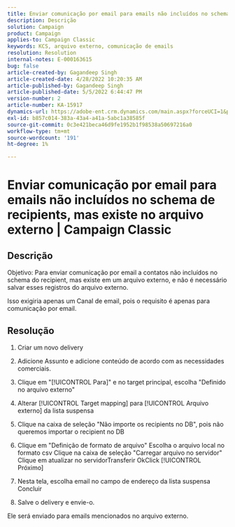 ```yaml
---
title: Enviar comunicação por email para emails não incluídos no schema de recipients, mas existe no arquivo externo | Campaign Classic
description: Descrição
solution: Campaign
product: Campaign
applies-to: Campaign Classic
keywords: KCS, arquivo externo, comunicação de emails
resolution: Resolution
internal-notes: E-000163615
bug: false
article-created-by: Gagandeep Singh
article-created-date: 4/28/2022 10:20:35 AM
article-published-by: Gagandeep Singh
article-published-date: 5/5/2022 6:44:47 PM
version-number: 2
article-number: KA-15917
dynamics-url: https://adobe-ent.crm.dynamics.com/main.aspx?forceUCI=1&pagetype=entityrecord&etn=knowledgearticle&id=f3a22ad1-dcc6-ec11-a7b6-0022480a1004
exl-id: b857c014-383a-43a4-a41a-5abc1a38585f
source-git-commit: 0c3e421beca46d9fe1952b1f98538a50697216a0
workflow-type: tm+mt
source-wordcount: '191'
ht-degree: 1%

---
```


# Enviar comunicação por email para emails não incluídos no schema de recipients, mas existe no arquivo externo | Campaign Classic

## Descrição


Objetivo: Para enviar comunicação por email a contatos não incluídos no schema do recipient, mas existe em um arquivo externo, e não é necessário salvar esses registros do arquivo externo.

Isso exigiria apenas um Canal de email, pois o requisito é apenas para comunicação por email.


## Resolução


1. Criar um novo delivery

2. Adicione Assunto e adicione conteúdo de acordo com as necessidades comerciais.

3. Clique em &quot;[!UICONTROL Para]&quot; e no target principal, escolha &quot;Definido no arquivo externo&quot;

4. Alterar [!UICONTROL Target mapping] para [!UICONTROL Arquivo externo] da lista suspensa

5. Clique na caixa de seleção &quot;Não importe os recipients no DB&quot;, pois não queremos importar o recipient no DB

6. Clique em &quot;Definição de formato de arquivo&quot; Escolha o arquivo local no formato csv Clique na caixa de seleção &quot;Carregar arquivo no servidor&quot; Clique em atualizar no servidorTransferir OkClick [!UICONTROL Próximo]

7. Nesta tela, escolha email no campo de endereço da lista suspensa Concluir

8. Salve o delivery e envie-o.

Ele será enviado para emails mencionados no arquivo externo.

